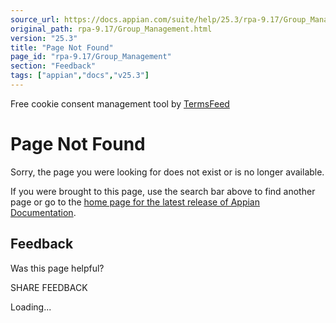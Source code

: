 ```yaml
---
source_url: https://docs.appian.com/suite/help/25.3/rpa-9.17/Group_Management.html
original_path: rpa-9.17/Group_Management.html
version: "25.3"
title: "Page Not Found"
page_id: "rpa-9.17/Group_Management"
section: "Feedback"
tags: ["appian","docs","v25.3"]
---
```



Free cookie consent management tool by [TermsFeed](https://www.termsfeed.com/)

# Page Not Found

Sorry, the page you were looking for does not exist or is no longer available.

If you were brought to this page, use the search bar above to find another page or go to the [home page for the latest release of Appian Documentation](https://docs.appian.com/suite/help/latest/).

## Feedback

Was this page helpful?

SHARE FEEDBACK

Loading...